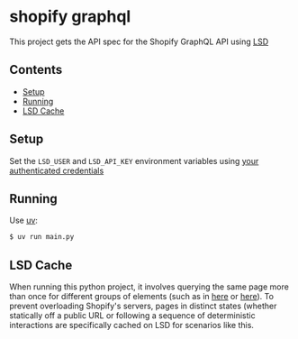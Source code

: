 # shopify graphql

This project gets the API spec for the Shopify GraphQL API using [LSD](https://lsd.so)

## Contents

* [Setup](#setup)
* [Running](#running)
* [LSD Cache](#lsd-cache)

## Setup

Set the `LSD_USER` and `LSD_API_KEY` environment variables using [your authenticated credentials](https://lsd.so/profile)

## Running

Use [uv](https://docs.astral.sh/uv/getting-started/installation/):

```bash
$ uv run main.py
```

## LSD Cache

When running this python project, it involves querying the same page more than once for different groups of elements (such as in [here]() or [here]()). To prevent overloading Shopify's servers, pages in distinct states (whether statically off a public URL or following a sequence of deterministic interactions are specifically cached on LSD for scenarios like this.